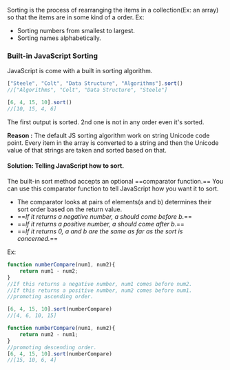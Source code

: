Sorting is the process of rearranging the items in a collection(Ex: an array) so that the items are in some kind of a order. 
Ex:
- Sorting numbers from smallest to largest.
- Sorting names alphabetically.

### Built-in JavaScript Sorting
JavaScript is come with a built in sorting algorithm.
```js
["Steele", "Colt", "Data Structure", "Algorithms"].sort()
//["Algorithms", "Colt", "Data Structure", "Steele"]

[6, 4, 15, 10].sort()
//[10, 15, 4, 6]
```
The first output is sorted.
2nd one is not in any order even it's sorted.

**Reason :** The default JS sorting algorithm work on string Unicode code point.
Every item in the array is converted to a string and then the Unicode value of that strings are taken and sorted based on that.

#### Solution: Telling JavaScript how to sort.
The built-in sort method accepts an optional ==comparator function.==
You can use this comparator function to tell JavaScript how you want it to sort. 
- The comparator looks at pairs of elements(a and b) determines their sort order based on the return value.
- ==*If it returns a negative number, a should come before b.*==
- ==*If it returns a positive number, a should come after b.*==
- ==*If it returns 0, a and b are the same as far as the sort is concerned.*== 

Ex:
```js
function numberCompare(num1, num2){
	return num1 - num2;
}
//If this returns a negative number, num1 comes before num2.
//If this returns a positive number, num2 comes before num1.
//promoting ascending order.

[6, 4, 15, 10].sort(numberCompare)
//[4, 6, 10, 15]

function numberCompare(num1, num2){
	return num2 - num1;
}
//promoting descending order.
[6, 4, 15, 10].sort(numberCompare)
//[15, 10, 6, 4]
```

